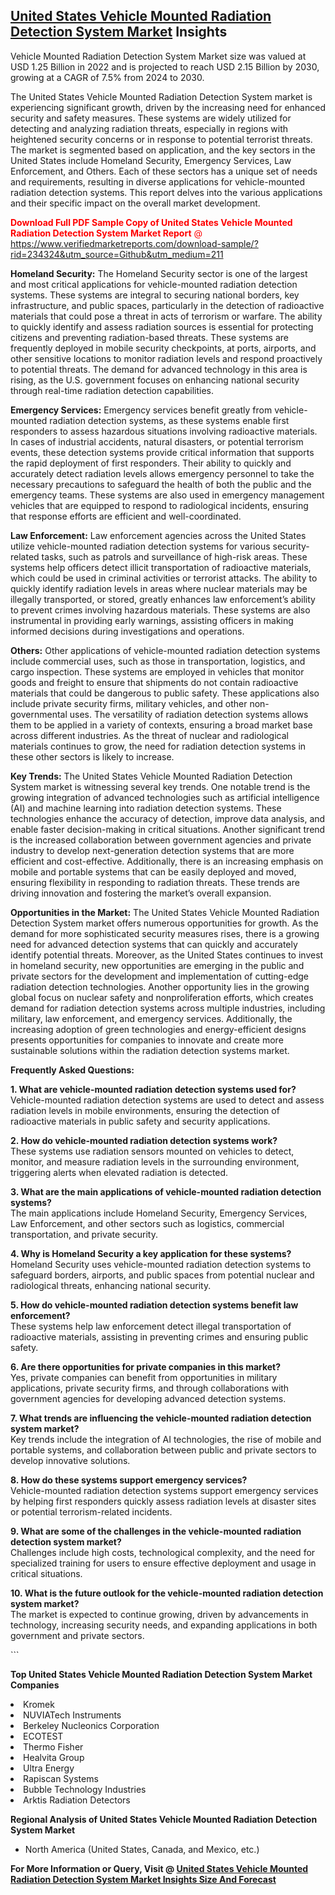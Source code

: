 <h2><a href="https://www.verifiedmarketreports.com/download-sample/?rid=234324&amp;utm_source=Github&amp;utm_medium=211" target="_blank">United States Vehicle Mounted Radiation Detection System Market</a> Insights</h2><p>Vehicle Mounted Radiation Detection System Market size was valued at USD 1.25 Billion in 2022 and is projected to reach USD 2.15 Billion by 2030, growing at a CAGR of 7.5% from 2024 to 2030.</p><p><p>The United States Vehicle Mounted Radiation Detection System market is experiencing significant growth, driven by the increasing need for enhanced security and safety measures. These systems are widely utilized for detecting and analyzing radiation threats, especially in regions with heightened security concerns or in response to potential terrorist threats. The market is segmented based on application, and the key sectors in the United States include Homeland Security, Emergency Services, Law Enforcement, and Others. Each of these sectors has a unique set of needs and requirements, resulting in diverse applications for vehicle-mounted radiation detection systems. This report delves into the various applications and their specific impact on the overall market development. <p><span class=""><span style="color: #ff0000;"><strong>Download Full PDF Sample Copy of United States Vehicle Mounted Radiation Detection System Market Report</strong> @ </span><a href="https://www.verifiedmarketreports.com/download-sample/?rid=234324&amp;utm_source=Github&amp;utm_medium=211" target="_blank">https://www.verifiedmarketreports.com/download-sample/?rid=234324&amp;utm_source=Github&amp;utm_medium=211</a></span></p></p><p><strong>Homeland Security:</strong> The Homeland Security sector is one of the largest and most critical applications for vehicle-mounted radiation detection systems. These systems are integral to securing national borders, key infrastructure, and public spaces, particularly in the detection of radioactive materials that could pose a threat in acts of terrorism or warfare. The ability to quickly identify and assess radiation sources is essential for protecting citizens and preventing radiation-based threats. These systems are frequently deployed in mobile security checkpoints, at ports, airports, and other sensitive locations to monitor radiation levels and respond proactively to potential threats. The demand for advanced technology in this area is rising, as the U.S. government focuses on enhancing national security through real-time radiation detection capabilities.<p><strong>Emergency Services:</strong> Emergency services benefit greatly from vehicle-mounted radiation detection systems, as these systems enable first responders to assess hazardous situations involving radioactive materials. In cases of industrial accidents, natural disasters, or potential terrorism events, these detection systems provide critical information that supports the rapid deployment of first responders. Their ability to quickly and accurately detect radiation levels allows emergency personnel to take the necessary precautions to safeguard the health of both the public and the emergency teams. These systems are also used in emergency management vehicles that are equipped to respond to radiological incidents, ensuring that response efforts are efficient and well-coordinated. <p><strong>Law Enforcement:</strong> Law enforcement agencies across the United States utilize vehicle-mounted radiation detection systems for various security-related tasks, such as patrols and surveillance of high-risk areas. These systems help officers detect illicit transportation of radioactive materials, which could be used in criminal activities or terrorist attacks. The ability to quickly identify radiation levels in areas where nuclear materials may be illegally transported, or stored, greatly enhances law enforcement’s ability to prevent crimes involving hazardous materials. These systems are also instrumental in providing early warnings, assisting officers in making informed decisions during investigations and operations.<p><strong>Others:</strong> Other applications of vehicle-mounted radiation detection systems include commercial uses, such as those in transportation, logistics, and cargo inspection. These systems are employed in vehicles that monitor goods and freight to ensure that shipments do not contain radioactive materials that could be dangerous to public safety. These applications also include private security firms, military vehicles, and other non-governmental uses. The versatility of radiation detection systems allows them to be applied in a variety of contexts, ensuring a broad market base across different industries. As the threat of nuclear and radiological materials continues to grow, the need for radiation detection systems in these other sectors is likely to increase.<p><strong>Key Trends:</strong> The United States Vehicle Mounted Radiation Detection System market is witnessing several key trends. One notable trend is the growing integration of advanced technologies such as artificial intelligence (AI) and machine learning into radiation detection systems. These technologies enhance the accuracy of detection, improve data analysis, and enable faster decision-making in critical situations. Another significant trend is the increased collaboration between government agencies and private industry to develop next-generation detection systems that are more efficient and cost-effective. Additionally, there is an increasing emphasis on mobile and portable systems that can be easily deployed and moved, ensuring flexibility in responding to radiation threats. These trends are driving innovation and fostering the market’s overall expansion.<p><strong>Opportunities in the Market:</strong> The United States Vehicle Mounted Radiation Detection System market offers numerous opportunities for growth. As the demand for more sophisticated security measures rises, there is a growing need for advanced detection systems that can quickly and accurately identify potential threats. Moreover, as the United States continues to invest in homeland security, new opportunities are emerging in the public and private sectors for the development and implementation of cutting-edge radiation detection technologies. Another opportunity lies in the growing global focus on nuclear safety and nonproliferation efforts, which creates demand for radiation detection systems across multiple industries, including military, law enforcement, and emergency services. Additionally, the increasing adoption of green technologies and energy-efficient designs presents opportunities for companies to innovate and create more sustainable solutions within the radiation detection systems market.<p><strong>Frequently Asked Questions:</strong></p><p><strong>1. What are vehicle-mounted radiation detection systems used for?</strong><br> Vehicle-mounted radiation detection systems are used to detect and assess radiation levels in mobile environments, ensuring the detection of radioactive materials in public safety and security applications.</p><p><strong>2. How do vehicle-mounted radiation detection systems work?</strong><br> These systems use radiation sensors mounted on vehicles to detect, monitor, and measure radiation levels in the surrounding environment, triggering alerts when elevated radiation is detected.</p><p><strong>3. What are the main applications of vehicle-mounted radiation detection systems?</strong><br> The main applications include Homeland Security, Emergency Services, Law Enforcement, and other sectors such as logistics, commercial transportation, and private security.</p><p><strong>4. Why is Homeland Security a key application for these systems?</strong><br> Homeland Security uses vehicle-mounted radiation detection systems to safeguard borders, airports, and public spaces from potential nuclear and radiological threats, enhancing national security.</p><p><strong>5. How do vehicle-mounted radiation detection systems benefit law enforcement?</strong><br> These systems help law enforcement detect illegal transportation of radioactive materials, assisting in preventing crimes and ensuring public safety.</p><p><strong>6. Are there opportunities for private companies in this market?</strong><br> Yes, private companies can benefit from opportunities in military applications, private security firms, and through collaborations with government agencies for developing advanced detection systems.</p><p><strong>7. What trends are influencing the vehicle-mounted radiation detection system market?</strong><br> Key trends include the integration of AI technologies, the rise of mobile and portable systems, and collaboration between public and private sectors to develop innovative solutions.</p><p><strong>8. How do these systems support emergency services?</strong><br> Vehicle-mounted radiation detection systems support emergency services by helping first responders quickly assess radiation levels at disaster sites or potential terrorism-related incidents.</p><p><strong>9. What are some of the challenges in the vehicle-mounted radiation detection system market?</strong><br> Challenges include high costs, technological complexity, and the need for specialized training for users to ensure effective deployment and usage in critical situations.</p><p><strong>10. What is the future outlook for the vehicle-mounted radiation detection system market?</strong><br> The market is expected to continue growing, driven by advancements in technology, increasing security needs, and expanding applications in both government and private sectors.</p>```</p><p><strong>Top United States Vehicle Mounted Radiation Detection System Market Companies</strong></p><div data-test-id=""><p><li>Kromek</li><li> NUVIATech Instruments</li><li> Berkeley Nucleonics Corporation</li><li> ECOTEST</li><li> Thermo Fisher</li><li> Healvita Group</li><li> Ultra Energy</li><li> Rapiscan Systems</li><li> Bubble Technology Industries</li><li> Arktis Radiation Detectors</li></p><div><strong>Regional Analysis of&nbsp;United States Vehicle Mounted Radiation Detection System Market</strong></div><ul><li dir="ltr"><p dir="ltr">North America&nbsp;(United States, Canada, and Mexico, etc.)</p></li></ul><p><strong>For More Information or Query, Visit @&nbsp;</strong><strong><a href="https://www.verifiedmarketreports.com/product/vehicle-mounted-radiation-detection-system-market/?utm_source=Github&amp;utm_medium=211" target="_blank">United States Vehicle Mounted Radiation Detection System Market Insights Size And Forecast</a></strong></p></div>
